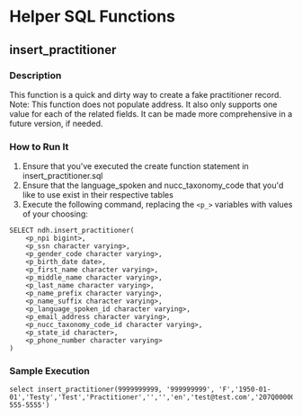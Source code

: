 # Helper SQL Functions

## insert_practitioner
### Description
This function is a quick and dirty way to create a fake practitioner record. Note: This function does not populate address. It also only supports one value for each of the related fields. It can be made more comprehensive in a future version, if needed. 
### How to Run It
1. Ensure that you've executed the create function statement in insert_practitioner.sql
2. Ensure that the language_spoken and nucc_taxonomy_code that you'd like to use exist in their respective tables
3. Execute the following command, replacing the `<p_>` variables with values of your choosing: 
```
SELECT ndh.insert_practitioner(
	<p_npi bigint>,
	<p_ssn character varying>,
	<p_gender_code character varying>,
	<p_birth_date date>,
	<p_first_name character varying>,
	<p_middle_name character varying>,
	<p_last_name character varying>,
	<p_name_prefix character varying>,
	<p_name_suffix character varying>,
	<p_language_spoken_id character varying>,
	<p_email_address character varying>,
	<p_nucc_taxonomy_code_id character varying>,
	<p_state_id character>,
	<p_phone_number character varying>
)
```
### Sample Execution
```
select insert_practitioner(9999999999, '999999999', 'F','1950-01-01','Testy','Test','Practitioner','','','en','test@test.com','207Q00000X','06','555-555-5555')
```
